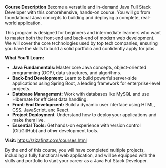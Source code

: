 **Course Description**
Become a versatile and in-demand Java Full Stack Developer with this comprehensive, hands-on course. You will go from foundational Java concepts to building and deploying a complete, real-world application.

This program is designed for beginners and intermediate learners who want to master both the front-end and back-end of modern web development. We will cover the core technologies used by top tech companies, ensuring you have the skills to build a solid portfolio and confidently apply for jobs.

**What You'll Learn:**

- **Java Fundamentals:** Master core Java concepts, object-oriented programming (OOP), data structures, and algorithms.
- **Back-End Development:** Learn to build powerful server-side applications using Spring Boot, a leading framework for enterprise-level projects.
- **Database Management:** Work with databases like MySQL and use Hibernate for efficient data handling.
- **Front-End Development:** Build a dynamic user interface using HTML, CSS, JavaScript, and React.
- **Project Deployment:** Understand how to deploy your applications and make them live.
- **Essential Tools:** Get hands-on experience with version control (Git/GitHub) and other development tools.

**Visit:** https://zizafirst.com/courses.html 

By the end of this course, you will have completed multiple projects, including a fully functional web application, and will be equipped with the skills and portfolio to start your career as a Java Full Stack Developer.
